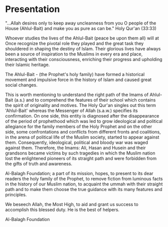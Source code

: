 Presentation
============

"...Allah desires only to keep away uncleanness from you O people of
the House (Ahlul-Bait) and make you as pure as can be."
Holy Qur'an (33:33)

Whoever studies the lives of the Ahlul-Bait (peace be upon them all)
will at Once recognize the pivotal role they played and the great task
they shouldered in shaping the destiny of Islam. Their glorious lives
have always been a source of inspiration to the Muslims in every era and
place, interacting with their consciousness, enriching their progress
and upholding their Islamic heritage.

The Ahlul-Bait - (the Prophet's holy family) have formed a historical
movement and impulsive force in the history of Islam and caused great
social changes.

This is worth mentioning to understand the right path of the Imams of
Ahlul-Bait (a.s.) and to comprehend the features of their school which
contains the spirit of originality and motives. The Holy Qur'an singles
out this term 'Ahlul-Bait' whereas the Messenger of Allah (s.a.w.)
specifies its confirmation. On one side, this entity is diagnosed after
the disappearance of the period of prophethood which was led to grow
ideological and political allegiance for the family members of the Holy
Prophet and on the other side, some confrontations and conflicts from
different fronts and coalitions, in the arena of political life of the
Muslim society, started to appear against them. Consequently,
ideological, political and bloody war was waged against them. Therefore,
the Imams: Ali, Hasan and Husein and their grandsons became victims by
such tragedies in which the Muslim nation lost the enlightened pioneers
of its straight path and were forbidden from the gifts of truth and
awareness.

Al-Balagh Foundation; a part of its mission, hopes, to present to its
dear readers the holy family of the Prophet, to remove fiction from
luminous facts in the history of our Muslim nation, to acquaint the
ummah with their straight path and to make them choose the true guidance
with its many features and principles.

We beseech Allah, the Most High, to aid and grant us success to
accomplish this blessed duty. He is the best of helpers.


Al-Balagh Foundation


